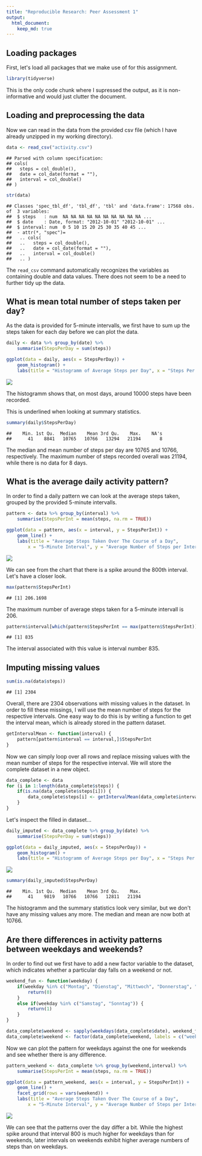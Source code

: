 ```yaml
---
title: "Reproducible Research: Peer Assessment 1"
output: 
  html_document:
    keep_md: true
---
```


## Loading packages
First, let's load all packages that we make use of for this assignment.

```r
library(tidyverse)
```
This is the only code chunk where I supressed the output, as it is non-informative and would just clutter the document.

## Loading and preprocessing the data
Now we can read in the data from the provided csv file (which I have already unzipped in my working directory).

```r
data <- read_csv("activity.csv")
```

```
## Parsed with column specification:
## cols(
##   steps = col_double(),
##   date = col_date(format = ""),
##   interval = col_double()
## )
```

```r
str(data)
```

```
## Classes 'spec_tbl_df', 'tbl_df', 'tbl' and 'data.frame':	17568 obs. of  3 variables:
##  $ steps   : num  NA NA NA NA NA NA NA NA NA NA ...
##  $ date    : Date, format: "2012-10-01" "2012-10-01" ...
##  $ interval: num  0 5 10 15 20 25 30 35 40 45 ...
##  - attr(*, "spec")=
##   .. cols(
##   ..   steps = col_double(),
##   ..   date = col_date(format = ""),
##   ..   interval = col_double()
##   .. )
```
The `read_csv` command automatically recognizes the variables as containing double and data values. There does not seem to be a need to further tidy up the data.

## What is mean total number of steps taken per day?
As the data is provided for 5-minute intervalls, we first have to sum up the steps taken for each day before we can plot the data.

```r
daily <- data %>% group_by(date) %>% 
    summarise(StepsPerDay = sum(steps))

ggplot(data = daily, aes(x = StepsPerDay)) + 
    geom_histogram() + 
    labs(title = "Histogramm of Average Steps per Day", x = "Steps Per Day")
```

![](PA1_template_files/figure-html/daily_steps1-1.png)<!-- -->

The histogramm shows that, on most days, around 10000 steps have been recorded.

This is underlined when looking at summary statistics.


```r
summary(daily$StepsPerDay)
```

```
##    Min. 1st Qu.  Median    Mean 3rd Qu.    Max.    NA's 
##      41    8841   10765   10766   13294   21194       8
```
The median and mean number of steps per day are 10765 and 10766, respectively. The maximum number of steps recorded overall was 21194, while there is no data for 8 days.

## What is the average daily activity pattern?
In order to find a daily pattern we can look at the average steps taken, grouped by the provided 5-minute intervalls.


```r
pattern <- data %>% group_by(interval) %>% 
    summarise(StepsPerInt = mean(steps, na.rm = TRUE))

ggplot(data = pattern, aes(x = interval, y = StepsPerInt)) + 
    geom_line() +
    labs(title = "Average Steps Taken Over The Course of a Day", 
        x = "5-Minute Interval", y = "Average Number of Steps per Interval")
```

![](PA1_template_files/figure-html/daily_pattern-1.png)<!-- -->

We can see from the chart that there is a spike around the 800th interval. Let's have a closer look.


```r
max(pattern$StepsPerInt)
```

```
## [1] 206.1698
```
The maximum number of average steps taken for a 5-minute intervall is 206.


```r
pattern$interval[which(pattern$StepsPerInt == max(pattern$StepsPerInt))]
```

```
## [1] 835
```
The interval associated with this value is interval number 835.


## Imputing missing values

```r
sum(is.na(data$steps))
```

```
## [1] 2304
```
Overall, there are 2304 observations with missing values in the dataset. In order to fill these missings, I will use the mean number of steps for the respective intervals. One easy way to do this is by writing a function to get the interval mean, which is already stored in the pattern dataset.

```r
getIntervalMean <- function(interval) {
    pattern[pattern$interval == interval,]$StepsPerInt
}
```

Now we can simply loop over all rows and replace missing values with the mean number of steps for the respective interval. We will store the complete dataset in a new object.


```r
data_complete <- data
for (i in 1:length(data_complete$steps)) {
    if(is.na(data_complete$steps[i])) {
        data_complete$steps[i] <- getIntervalMean(data_complete$interval[i])
    }
}
```
Let's inspect the filled in dataset...



```r
daily_imputed <- data_complete %>% group_by(date) %>% 
    summarise(StepsPerDay = sum(steps))

ggplot(data = daily_imputed, aes(x = StepsPerDay)) + 
    geom_histogram() + 
    labs(title = "Histogramm of Average Steps per Day", x = "Steps Per Day")
```

![](PA1_template_files/figure-html/daily_steps_imputed-1.png)<!-- -->

```r
summary(daily_imputed$StepsPerDay)
```

```
##    Min. 1st Qu.  Median    Mean 3rd Qu.    Max. 
##      41    9819   10766   10766   12811   21194
```
The histogramm and the summary statistics look very similar, but we don't have any missing values any more. The median and mean are now both at 10766.

## Are there differences in activity patterns between weekdays and weekends?
In order to find out we first have to add a new factor variable to the dataset, which indicates whether a particular day falls on a weekend or not.

```r
weekend_fun <- function(weekday) {
    if(weekday %in% c("Montag", "Dienstag", "Mittwoch", "Donnerstag", "Freitag")) {
        return(0)
    }
    else if(weekday %in% c("Samstag", "Sonntag")) {
        return(1)
    }
}

data_complete$weekend <- sapply(weekdays(data_complete$date), weekend_fun)
data_complete$weekend <- factor(data_complete$weekend, labels = c("weekday", "weekend"))
```

Now we can plot the pattern for weekdays against the one for weekends and see whether there is any difference.


```r
pattern_weekend <- data_complete %>% group_by(weekend,interval) %>% 
    summarise(StepsPerInt = mean(steps, na.rm = TRUE))

ggplot(data = pattern_weekend, aes(x = interval, y = StepsPerInt)) + 
    geom_line() +
    facet_grid(rows = vars(weekend)) +
    labs(title = "Average Steps Taken Over The Course of a Day", 
        x = "5-Minute Interval", y = "Average Number of Steps per Interval")
```

![](PA1_template_files/figure-html/patterns_weekend-1.png)<!-- -->

We can see that the patterns over the day differ a bit. While the highest spike around that interval 800 is much higher for weekdays than for weekends, later intervals on weekends exhibit higher average numbers of steps than on weekdays.
